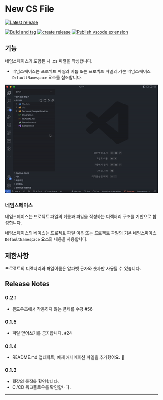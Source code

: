 # New CS File

<!--
![Visual Studio Marketplace Version](https://img.shields.io/visual-studio-marketplace/v/bbonkr.kr-bbon-vscode-plugins-newcsfile?style=for-the-badge)
-->

[![Latest release](https://img.shields.io/github/v/release/bbonkr/vscode-extensions-new-cs-file?style=for-the-badge)](https://marketplace.visualstudio.com/items?itemName=bbonkr.kr-bbon-vscode-plugins-newcsfile)

[![Build and tag](https://github.com/bbonkr/vscode-extensions-new-cs-file/actions/workflows/build-and-tag.yml/badge.svg)](https://github.com/bbonkr/vscode-extensions-new-cs-file/actions/workflows/build-and-tag.yml) [![create release](https://github.com/bbonkr/vscode-extensions-new-cs-file/actions/workflows/create-release.yml/badge.svg)](https://github.com/bbonkr/vscode-extensions-new-cs-file/actions/workflows/create-release.yml) [![Publish vscode extension](https://github.com/bbonkr/vscode-extensions-new-cs-file/actions/workflows/publish-vscode-extension.yml/badge.svg)](https://github.com/bbonkr/vscode-extensions-new-cs-file/actions/workflows/publish-vscode-extension.yml)

## 기능

네임스페이스가 포함된 새 .cs 파일을 작성합니다.

- 네임스페이스는 프로젝트 파일의 이름 또는 프로젝트 파일의 기본 네임스페이스 `DefaultNamespace` 요소를 참조합니다.

<!--

> Tip: Many popular extensions utilize animations. This is an excellent way to show off your extension! We recommend short, focused animations that are easy to follow.
-->

![example](./assets/example.gif)

### 네임스페이스

네임스페이스는 프로젝트 파일의 이름과 파일을 작성하는 디렉터리 구조를 기반으로 합성합니다.

네임스페이스의 베이스는 프로젝트 파일 이름 또는 프로젝트 파일의 기본 네임스페이스 `DefaultNamespace` 요소의 내용을 사용합니다.

## 제한사항

프로젝트의 디렉터리와 파일이름은 알파벳 문자와 숫자만 사용될 수 있습니다.

## Release Notes

### 0.2.1

- 윈도우즈에서 작동하지 않는 문제를 수정 #56

### 0.1.5

- 파일 덮어쓰기를 금지합니다. #24

### 0.1.4

- README.md 업데이트; 예제 애니메이션 파일을 추가했어요. 🫣

### 0.1.3

- 확장의 동작을 확인합니다.
- CI/CD 워크플로우를 확인합니다.

---
